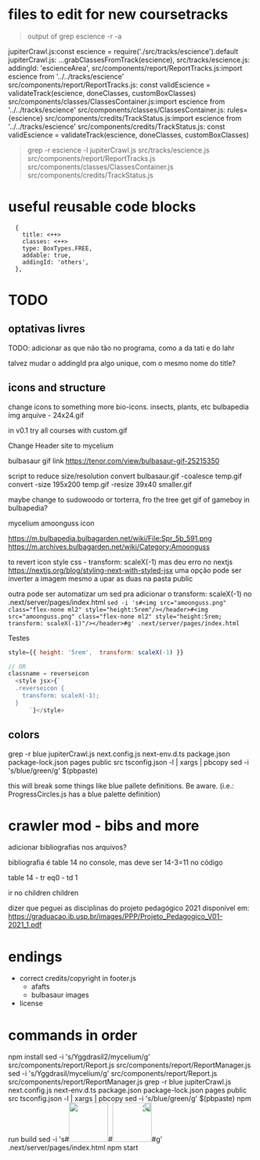 # files to edit for new coursetracks

> output of 
> grep escience -r -a

jupiterCrawl.js:const escience = require('./src/tracks/escience').default
jupiterCrawl.js:      ...grabClassesFromTrack(escience),
src/tracks/escience.js:        addingId: 'escienceArea',
src/components/report/ReportTracks.js:import escience from '../../tracks/escience'
src/components/report/ReportTracks.js:  const validEscience = validateTrack(escience, doneClasses, customBoxClasses)
src/components/classes/ClassesContainer.js:import escience from '../../tracks/escience'
src/components/classes/ClassesContainer.js:        rules={escience}
src/components/credits/TrackStatus.js:import escience from '../../tracks/escience'
src/components/credits/TrackStatus.js:  const validEscience = validateTrack(escience, doneClasses, customBoxClasses)



> grep -r escience -l
jupiterCrawl.js
src/tracks/escience.js
src/components/report/ReportTracks.js
src/components/classes/ClassesContainer.js
src/components/credits/TrackStatus.js




# useful reusable code blocks

      {
        title: <++>
        classes: <++>
        type: BoxTypes.FREE,
        addable: true,
        addingId: 'others',
      },

# TODO

## optativas livres

TODO: adicionar as que não tão no programa, como a da tati e do lahr

talvez mudar o addingId pra algo unique, com o mesmo nome do title?



## icons and structure

change icons to something more bio-icons. insects, plants, etc
bulbapedia img arquive - 24x24.gif

in v0.1 try all courses with custom.gif


Change Header site to mycelium



bulbasaur gif link
https://tenor.com/view/bulbasaur-gif-25215350

script to reduce size/resolution
convert bulbasaur.gif -coalesce temp.gif
convert -size 195x200 temp.gif -resize 39x40 smaller.gif

maybe change to sudowoodo or torterra, fro the tree
get gif of gameboy in bulbapedia?



mycelium amoonguss icon

https://m.bulbapedia.bulbagarden.net/wiki/File:Spr_5b_591.png
https://m.archives.bulbagarden.net/wiki/Category:Amoonguss

to revert icon
style css - transform: scaleX(-1)
mas deu erro no nextjs
https://nextjs.org/blog/styling-next-with-styled-jsx
uma opção pode ser inverter a imagem mesmo a upar as duas na pasta public

outra pode ser automatizar um sed pra adicionar o transform: scaleX(-1) no .next/server/pages/index.html
`sed -i 's#<img src="amoonguss.png" class="flex-none ml2" style="height:5rem"/></header>#<img src="amoonguss.png" class="flex-none ml2" style="height:5rem; transform: scaleX(-1)"/></header>#g' .next/server/pages/index.html`

Testes
```js
style={{ height: '5rem',  transform: scaleX(-1) }}

// OR
classname = reverseicon
  <style jsx>{`
  .reverseicon {
    transform: scaleX(-1);
  }
      `}</style>
```




## colors


grep -r blue jupiterCrawl.js next.config.js next-env.d.ts package.json package-lock.json pages public src tsconfig.json -l | xargs | pbcopy
sed -i 's/blue/green/g' $(pbpaste)

this will break some things like blue pallete definitions. Be aware. (i.e.: ProgressCircles.js has a blue palette definition)




# crawler mod - bibs and more


adicionar bibliografias nos arquivos?

bibliografia é table 14 no console, mas deve ser 14-3=11 no código

table 14 - tr eq0 - td 1

ir no children children



dizer que peguei as disciplinas do projeto pedagógico 2021
disponível em: https://graduacao.ib.usp.br/images/PPP/Projeto_Pedagogico_V01-2021_1.pdf


# endings

- correct credits/copyright in footer.js
    - afafts
    - bulbasaur images
- license

# commands in order

npm install
sed -i 's/Yggdrasil2/mycelium/g' src/components/report/Report.js src/components/report/ReportManager.js
sed -i 's/Yggdrasil/mycelium/g' src/components/report/Report.js src/components/report/ReportManager.js
grep -r blue jupiterCrawl.js next.config.js next-env.d.ts package.json package-lock.json pages public src tsconfig.json -l | xargs | pbcopy
sed -i 's/blue/green/g' $(pbpaste)
npm run build
sed -i 's#<img src="amoonguss.png" class="flex-none ml2" style="height:5rem"/></header>#<img src="amoonguss.png" class="flex-none ml2" style="height:5rem; transform: scaleX(-1)"/></header>#g' .next/server/pages/index.html
npm start
